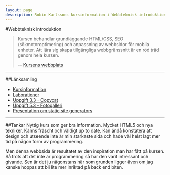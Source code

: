 ```yaml
---
layout: page
description: Robin Karlssons kursinformation i Webbteknisk introduktion.
---
```


#Webbteknisk introduktion

>Kursen behandlar grundläggande HTML/CSS, SEO (sökmotoroptimering) och anpassning av webbsidor för mobila
>enheter. Att lära sig skapa tillgängliga webbgränssnitt är en röd tråd genom hela kursen.
>
> -- [Kursens webbplats](https://coursepress.lnu.se/kurs/webbteknisk-introduktion/)

---
##Länksamling

- [Kursinformation](https://coursepress.lnu.se/kurs/webbteknisk-introduktion/)
- [Laborationer](http://1ik415.rpkn.se/)
- [Uppgift 3.3 - Copycat](https://github.com/rk222ev/1ik415-Uppgift-3-3)
- [Uppgift 5.3 - Fotogalleri](http://1ik415.rpkn.se/gallery)
- [Presentation om static site generators](http://ssg.rpkn.se)
---

##Tankar
Nyttig kurs som ger bra information. Mycket HTML5 och nya tekniker. Känns fräscht och väldigt up to date.
Kan ändå konstatera att design och utseende inte är min starkaste sida och hade väl helst lagt mer tid
på någon form av programmering.

Men denna webbsida är resultatet av den inspiration man har fått på kursen. Så trots att det inte är
programmering så har den varit intressant och givande. Sen är det ju någonstans här som grunden ligger
även om jag kanske hoppas att bli lite mer inriktad på back end biten.
